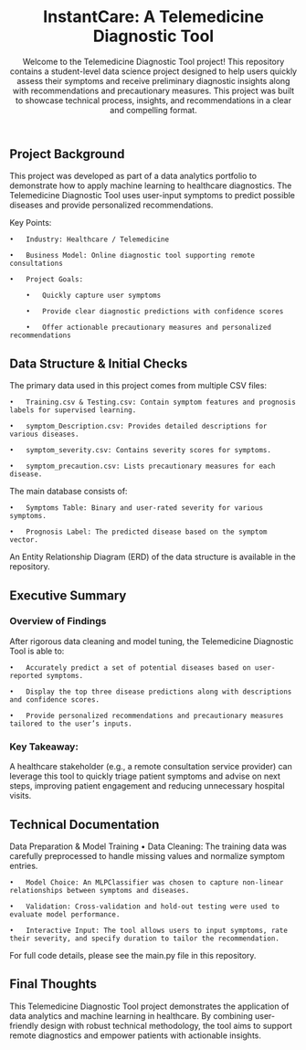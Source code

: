 <header>

<!--
  <<< Author notes: Course header >>>
  Include a 1280×640 image, course title in sentence case, and a concise description in emphasis.
  In your repository settings: enable template repository, add your 1280×640 social image, auto delete head branches.
  Add your open source license, GitHub uses MIT license.
-->

# InstantCare: A Telemedicine Diagnostic Tool

Welcome to the Telemedicine Diagnostic Tool project! This repository contains a student-level data science project designed to help users quickly assess their symptoms and receive preliminary diagnostic insights along with recommendations and precautionary measures. This project was built to showcase technical process, insights, and recommendations in a clear and compelling format.

</header>

<!--
  <<< Author notes: Step 1 >>>
  Choose 3-5 steps for your course.
  The first step is always the hardest, so pick something easy!
  Link to docs.github.com for further explanations.
  Encourage users to open new tabs for steps!
-->

## Project Background

This project was developed as part of a data analytics portfolio to demonstrate how to apply machine learning to healthcare diagnostics. The Telemedicine Diagnostic Tool uses user-input symptoms to predict possible diseases and provide personalized recommendations.

Key Points:

	•	Industry: Healthcare / Telemedicine
 
	•	Business Model: Online diagnostic tool supporting remote consultations
 
	•	Project Goals:
 
		•	Quickly capture user symptoms
  
		•	Provide clear diagnostic predictions with confidence scores
  
		•	Offer actionable precautionary measures and personalized recommendations

  

 
## Data Structure & Initial Checks

The primary data used in this project comes from multiple CSV files:

	•	Training.csv & Testing.csv: Contain symptom features and prognosis labels for supervised learning.
 
	•	symptom_Description.csv: Provides detailed descriptions for various diseases.

	•	symptom_severity.csv: Contains severity scores for symptoms.
 
	•	symptom_precaution.csv: Lists precautionary measures for each disease.
 

The main database consists of:

	•	Symptoms Table: Binary and user-rated severity for various symptoms.
 
	•	Prognosis Label: The predicted disease based on the symptom vector.
 

An Entity Relationship Diagram (ERD) of the data structure is available in the repository.

## Executive Summary

### Overview of Findings

After rigorous data cleaning and model tuning, the Telemedicine Diagnostic Tool is able to:

	•	Accurately predict a set of potential diseases based on user-reported symptoms.
 
	•	Display the top three disease predictions along with descriptions and confidence scores.

	•	Provide personalized recommendations and precautionary measures tailored to the user’s inputs.
 

### Key Takeaway:
A healthcare stakeholder (e.g., a remote consultation service provider) can leverage this tool to quickly triage patient symptoms and advise on next steps, improving patient engagement and reducing unnecessary hospital visits.

## Technical Documentation

Data Preparation & Model Training
	•	Data Cleaning: The training data was carefully preprocessed to handle missing values and normalize symptom entries.
 
	•	Model Choice: An MLPClassifier was chosen to capture non-linear relationships between symptoms and diseases.
 
	•	Validation: Cross-validation and hold-out testing were used to evaluate model performance.
 
	•	Interactive Input: The tool allows users to input symptoms, rate their severity, and specify duration to tailor the recommendation.
 

For full code details, please see the main.py file in this repository.

## Final Thoughts

This Telemedicine Diagnostic Tool project demonstrates the application of data analytics and machine learning in healthcare. By combining user-friendly design with robust technical methodology, the tool aims to support remote diagnostics and empower patients with actionable insights.




</footer>
